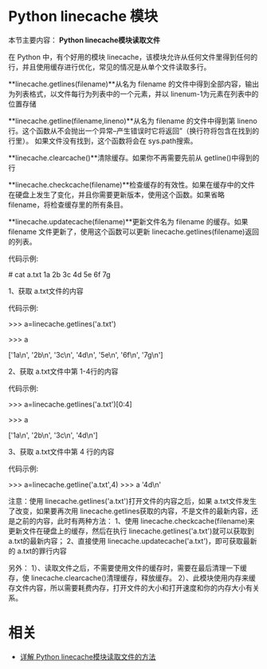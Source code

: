 

# Python linecache 模块

本节主要内容：
**Python linecache模块读取文件**

在 Python 中，有个好用的模块 linecache，该模块允许从任何文件里得到任何的行，并且使用缓存进行优化，常见的情况是从单个文件读取多行。

**linecache.getlines(filename)**从名为 filename 的文件中得到全部内容，输出为列表格式，以文件每行为列表中的一个元素，并以 linenum-1为元素在列表中的位置存储

**linecache.getline(filename,lineno)**从名为 filename 的文件中得到第 lineno 行。这个函数从不会抛出一个异常–产生错误时它将返回”（换行符将包含在找到的行里）。
如果文件没有找到，这个函数将会在 sys.path搜索。

**linecache.clearcache()**清除缓存。如果你不再需要先前从 getline()中得到的行

**linecache.checkcache(filename)**检查缓存的有效性。如果在缓存中的文件在硬盘上发生了变化，并且你需要更新版本，使用这个函数。如果省略 filename，将检查缓存里的所有条目。

**linecache.updatecache(filename)**更新文件名为 filename 的缓存。如果 filename 文件更新了，使用这个函数可以更新 linecache.getlines(filename)返回的列表。



代码示例:

\# cat a.txt
1a
2b
3c
4d
5e
6f
7g



1、获取 a.txt文件的内容



代码示例:



\>>> a=linecache.getlines('a.txt')

\>>> a

['1a\n', '2b\n', '3c\n', '4d\n', '5e\n', '6f\n', '7g\n']

2、获取 a.txt文件中第 1-4行的内容

代码示例:

\>>> a=linecache.getlines('a.txt')[0:4]

\>>> a

['1a\n', '2b\n', '3c\n', '4d\n']

3、获取 a.txt文件中第 4 行的内容

代码示例:

\>>> a=linecache.getline('a.txt',4)
\>>> a
'4d\n'

注意：使用 linecache.getlines('a.txt')打开文件的内容之后，如果 a.txt文件发生了改变，如果要再次用 linecache.getlines获取的内容，不是文件的最新内容，还是之前的内容，此时有两种方法：
1、使用 linecache.checkcache(filename)来更新文件在硬盘上的缓存，然后在执行 linecache.getlines('a.txt')就可以获取到 a.txt的最新内容；
2、直接使用 linecache.updatecache('a.txt')，即可获取最新的 a.txt的罪行内容

另外：
1）、读取文件之后，不需要使用文件的缓存时，需要在最后清理一下缓存，使 linecache.clearcache()清理缓存，释放缓存。
2）、此模块使用内存来缓存文件内容，所以需要耗费内存，打开文件的大小和打开速度和你的内存大小有关系。



# 相关

- [详解 Python linecache模块读取文件的方法](https://blog.csdn.net/my2010Sam/article/details/38022041)
